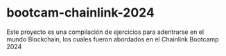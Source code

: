 # bootcam-chainlink-2024
Este proyecto es una compilación de ejercicios para adentrarse en el mundo Blockchain, los cuales fueron abordados en el Chainlink Bootcamp 2024
